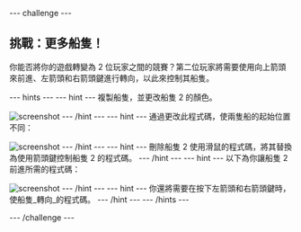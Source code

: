 --- challenge ---

## 挑戰：更多船隻！
你能否將你的遊戲轉變為 2 位玩家之間的競賽？第二位玩家將需要使用向上箭頭來前進、左箭頭和右箭頭鍵進行轉向，以此來控制其船隻。

--- hints ---
--- hint ---
複製船隻，並更改船隻 2 的顏色。

![screenshot](images/boat-p2.png)
--- /hint ---
--- hint ---
通過更改此程式碼，使兩隻船的起始位置不同：

![screenshot](images/boat-p2start-blocks.png)
--- /hint ---
--- hint ---
刪除船隻 2 使用滑鼠的程式碼，將其替換為使用箭頭鍵控制船隻 2 的程式碼。
--- /hint ---
--- hint ---
以下為你讓船隻 2 前進所需的程式碼：

![screenshot](images/boat-p2forward-blocks.png)
--- /hint ---
--- hint ---
你還將需要在按下左箭頭和右箭頭鍵時，使船隻_轉向_的程式碼。
--- /hint ---
--- /hints ---

--- /challenge ---
